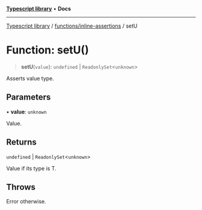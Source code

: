 [**Typescript library**](../../../index.md) • **Docs**

***

[Typescript library](../../../modules.md) / [functions/inline-assertions](../index.md) / setU

# Function: setU()

> **setU**(`value`): `undefined` \| `ReadonlySet`\<`unknown`\>

Asserts value type.

## Parameters

• **value**: `unknown`

Value.

## Returns

`undefined` \| `ReadonlySet`\<`unknown`\>

Value if its type is T.

## Throws

Error otherwise.
